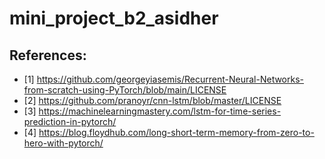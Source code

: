 # mini_project_b2_asidher


## References:

- [1] https://github.com/georgeyiasemis/Recurrent-Neural-Networks-from-scratch-using-PyTorch/blob/main/LICENSE
- [2] https://github.com/pranoyr/cnn-lstm/blob/master/LICENSE
- [3] https://machinelearningmastery.com/lstm-for-time-series-prediction-in-pytorch/
- [4] https://blog.floydhub.com/long-short-term-memory-from-zero-to-hero-with-pytorch/
